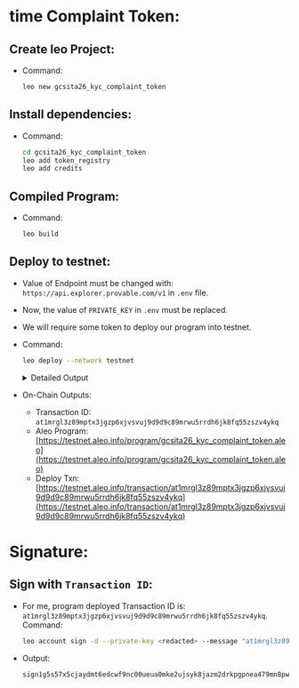 # time Complaint Token:

## Create leo Project:
- Command:
    ```sh
    leo new gcsita26_kyc_complaint_token
    ```

## Install dependencies:
- Command:
    ```sh
    cd gcsita26_kyc_complaint_token
    leo add token_registry
    leo add credits
    ```

## Compiled Program:
- Command:
    ```sh
    leo build
    ```

## Deploy to testnet:
- Value of Endpoint must be changed with: `https://api.explorer.provable.com/v1` in `.env` file.
- Now, the value of `PRIVATE_KEY` in `.env` must be replaced.
- We will require some token to deploy our program into testnet.

- Command:
    ```sh
    leo deploy --network testnet
    ```
    
    <details><summary> Detailed Output </summary><blockquote>

    ~~~sh
       Leo ✅ Compiled 'gcsita26_kyc_complaint_token.aleo' into Aleo instructions
    📦 Creating deployment transaction for 'gcsita26_kyc_complaint_token.aleo'...


    Base deployment cost for 'gcsita26_kyc_complaint_token.aleo' is 10.203575 credits.

    +-----------------------------------+----------------+
    | gcsita26_kyc_complaint_token.aleo | Cost (credits) |
    +-----------------------------------+----------------+
    | Transaction Storage               | 4.423000       |
    +-----------------------------------+----------------+
    | Program Synthesis                 | 4.780575       |
    +-----------------------------------+----------------+
    | Namespace                         | 1.000000       |
    +-----------------------------------+----------------+
    | Priority Fee                      | 0.000000       |
    +-----------------------------------+----------------+
    | Total                             | 10.203575      |
    +-----------------------------------+----------------+

    Your current public balance is 18.775306 credits.

    ? Do you want to submit deployment of program `gcsita26_kyc_complaint_token.aleo.aleo` to network testnet via endpoint https://api.explorer.provable.com/v1 using 
    ✔ Do you want to submit deployment of program `gcsita26_kyc_complaint_token.aleo.aleo` to network testnet via endpoint https://api.explorer.provable.com/v1 using address aleo19ltc688wvmtez9t767r6jxu569e09vhaycx9v6hh689dd3jvs5qqrd7slr? · yes
    ✅ Created deployment transaction for 'gcsita26_kyc_complaint_token.aleo'

    Broadcasting transaction to https://api.explorer.provable.com/v1/testnet/transaction/broadcast...

    ⌛ Deployment at1mhqxcg0dax89q5rea6c7pkt2vyn99y4vs3kv2wpjrnhdtv0dcg9skdv3uk ('gcsita26_kyc_complaint_token.aleo') has been broadcast to https://api.explorer.provable.com/v1/testnet/transaction/broadcast.

    ~~~

    </blockquote></details>

- On-Chain Outputs: 
    - Transaction ID: `at1mrgl3z89mptx3jgzp6xjvsvuj9d9d9c89mrwu5rrdh6jk8fq55zszv4ykq`
    - Aleo Program: [https://testnet.aleo.info/program/gcsita26_kyc_complaint_token.aleo](https://testnet.aleo.info/program/gcsita26_kyc_complaint_token.aleo)
    - Deploy Txn: [https://testnet.aleo.info/transaction/at1mrgl3z89mptx3jgzp6xjvsvuj9d9d9c89mrwu5rrdh6jk8fq55zszv4ykq](https://testnet.aleo.info/transaction/at1mrgl3z89mptx3jgzp6xjvsvuj9d9d9c89mrwu5rrdh6jk8fq55zszv4ykq) 


# Signature:

## Sign with `Transaction ID`:
- For me, program deployed Transaction ID is: `at1mrgl3z89mptx3jgzp6xjvsvuj9d9d9c89mrwu5rrdh6jk8fq55zszv4ykq`. Command:
    ```sh
    leo account sign -d --private-key <redacted> --message "at1mrgl3z89mptx3jgzp6xjvsvuj9d9d9c89mrwu5rrdh6jk8fq55zszv4ykq" --raw
    ```
- Output:
    ```sh
    sign1g5s57x5cjaydmt6edcwf9nc00ueua0mke2ujsyk8jazm2drkpgpnea479mn8pwg3cks8lq05zk2z5x4ndu0230ysf0htv34tm505sqmu23rr6mhkgkrusjsmmc7taewueergms2yf25r2fxqy9fphr4aqrj4uvr5pmmj9hcjx0g5kvp3mxavfe7fq5ppdgjnkpyg65u0acrscsetlsk
    ```